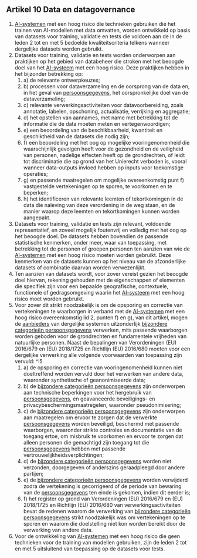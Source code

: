## Artikel 10 Data en datagovernance

1. [AI-systemen](a3.md#^ai-systeem) met een hoog risico die technieken gebruiken die het trainen van AI-modellen met data omvatten, worden ontwikkeld op basis van datasets voor training, validatie en tests die voldoen aan de in de leden 2 tot en met 5 bedoelde kwaliteitscriteria telkens wanneer dergelijke datasets worden gebruikt.
2. Datasets voor training, validatie en tests worden onderworpen aan praktijken op het gebied van databeheer die stroken met het beoogde doel van het [AI-systeem](a3.md#^ai-systeem) met een hoog risico. Deze praktijken hebben in het bijzonder betrekking op:
	1. a) de relevante ontwerpkeuzes;
	2. b) processen voor dataverzameling en de oorsprong van de data en, in het geval van [persoonsgegevens](a3.md#^persg), het oorspronkelijke doel van de dataverzameling;
	3. c) relevante verwerkingsactiviteiten voor datavoorbereiding, zoals annotatie, labelen, opschoning, actualisatie, verrijking en aggregatie;
	4. d) het opstellen van aannames, met name met betrekking tot de informatie die de data moeten meten en vertegenwoordigen;
	5. e) een beoordeling van de beschikbaarheid, kwantiteit en geschiktheid van de datasets die nodig zijn;
	6. f) een beoordeling met het oog op mogelijke vooringenomenheid die waarschijnlijk gevolgen heeft voor de gezondheid en de veiligheid van personen, nadelige effecten heeft op de grondrechten, of leidt tot discriminatie die op grond van het Unierecht verboden is, vooral wanneer data-outputs invloed hebben op inputs voor toekomstige operaties;
	7. g) en passende maatregelen om mogelijke overeenkomstig punt f) vastgestelde vertekeningen op te sporen, te voorkomen en te beperken;
	8. h) het identificeren van relevante leemten of tekortkomingen in de data die naleving van deze verordening in de weg staan, en de manier waarop deze leemten en tekortkomingen kunnen worden aangepakt.
3. Datasets voor training, validatie en tests zijn relevant, voldoende representatief, en zoveel mogelijk foutenvrij en volledig met het oog op het beoogde doel. De datasets hebben bovendien de passende statistische kenmerken, onder meer, waar van toepassing, met betrekking tot de personen of groepen personen ten aanzien van wie de [AI-systemen](a3.md#^ai-systeem) met een hoog risico moeten worden gebruikt. Deze kenmerken van de datasets kunnen op het niveau van de afzonderlijke datasets of combinatie daarvan worden verwezenlijkt.
4. Ten aanzien van datasets wordt, voor zover vereist gezien het beoogde doel hiervan, rekening gehouden met de eigenschappen of elementen die specifiek zijn voor een bepaalde geografische, contextuele, functionele of gedragsomgeving waarin het [AI-systeem](a3.md#^ai-systeem) met een hoog risico moet worden gebruikt.
5. Voor zover dit strikt noodzakelijk is om de opsporing en correctie van vertekeningen te waarborgen in verband met de [AI-systemen](a3.md#^ai-systeem) met een hoog risico overeenkomstig lid 2, punten f) en g), van dit artikel, mogen de [aanbieders](a3.md#^aanbieder) van dergelijke systemen uitzonderlijk [bijzondere categorieën persoonsgegevens](a3.md#^bijzcat) verwerken, mits passende waarborgen worden geboden voor de grondrechten en fundamentele vrijheden van natuurlijke personen. Naast de bepalingen van Verordeningen (EU) 2016/679 en (EU) 2018/1725 en Richtlijn (EU) 2016/680 moeten voor een dergelijke verwerking alle volgende voorwaarden van toepassing zijn vervuld: ^l5
	1. a) de opsporing en correctie van vooringenomenheid kunnen niet doeltreffend worden vervuld door het verwerken van andere data, waaronder synthetische of geanonimiseerde data;
	2. b) de [bijzondere categorieën persoonsgegevens](a3.md#^bijzcat) zijn onderworpen aan technische beperkingen voor het hergebruik van [persoonsgegevens](a3.md#^persg), en geavanceerde beveiligings- en privacybeschermingsmaatregelen, waaronder pseudonimisering;
	3. c) de [bijzondere categorieën persoonsgegevens](a3.md#^bijzcat) zijn onderworpen aan maatregelen om ervoor te zorgen dat de verwerkte [persoonsgegevens](a3.md#^persg) worden beveiligd, beschermd met passende waarborgen, waaronder strikte controles en documentatie van de toegang ertoe, om misbruik te voorkomen en ervoor te zorgen dat alleen personen die gemachtigd zijn toegang tot die [persoonsgegevens](a3.md#^persg) hebben met passende vertrouwelijkheidsverplichtingen;
	4. d) de [bijzondere categorieën persoonsgegevens](a3.md#^bijzcat) worden niet verzonden, doorgegeven of anderszins geraadpleegd door andere partijen;
	5. e) de [bijzondere categorieën persoonsgegevens](a3.md#^bijzcat) worden verwijderd zodra de vertekening is gecorrigeerd of de periode van bewaring van de [persoonsgegevens](a3.md#^persg) ten einde is gekomen, indien dit eerder is;
	6. f) het register op grond van Verordeningen (EU) 2016/679 en (EU) 2018/1725 en Richtlijn (EU) 2016/680 van verwerkingsactiviteiten bevat de redenen waarom de verwerking van [bijzondere categorieën persoonsgegevens](a3.md#^bijzcat) strikt noodzakelijk was om vertekeningen op te sporen en waarom die doelstelling niet kon worden bereikt door de verwerking van andere data.
6. Voor de ontwikkeling van [AI-systemen](a3.md#^ai-systeem) met een hoog risico die geen technieken voor de training van modellen gebruiken, zijn de leden 2 tot en met 5 uitsluitend van toepassing op de datasets voor tests.